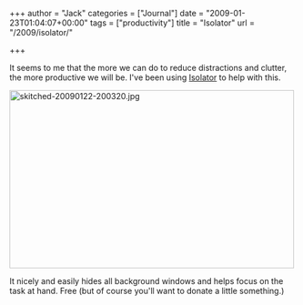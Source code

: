 +++
author = "Jack"
categories = ["Journal"]
date = "2009-01-23T01:04:07+00:00"
tags = ["productivity"]
title = "Isolator"
url = "/2009/isolator/"

+++

It seems to me that the more we can do to reduce distractions and clutter, the more productive we will be. I've been using [Isolator](http://willmore.eu/software/isolator/) to help with this.

<img src="/files/skitched-20090122-200320.jpg" alt="skitched-20090122-200320.jpg" border="0" width="500" height="313" />

It nicely and easily hides all background windows and helps focus on the task at hand. Free (but of course you'll want to donate a little something.)